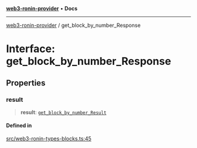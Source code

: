 [**web3-ronin-provider**](../README.md) • **Docs**

***

[web3-ronin-provider](../globals.md) / get\_block\_by\_number\_Response

# Interface: get\_block\_by\_number\_Response

## Properties

### result

> **result**: [`get_block_by_number_Result`](get_block_by_number_Result.md)

#### Defined in

[src/web3-ronin-types-blocks.ts:45](https://github.com/chuacw/web3-ronin-provider/blob/4a0b7e0e7b62260bac28b4a11f9e6d6a49bfdfb2/src/web3-ronin-types-blocks.ts#L45)
